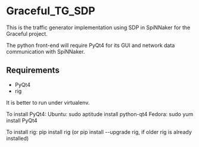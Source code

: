 # Graceful_TG_SDP
This is the traffic generator implementation using SDP in SpiNNaker for the Graceful project.

The python front-end will require PyQt4 for its GUI and network data communication with SpiNNaker.

## Requirements
- PyQt4
- rig

It is better to run under virtualenv.

To install PyQt4:
Ubuntu:
sudo aptitude install python-qt4
Fedora:
sudo yum install PyQt4

To install rig: 
pip install rig (or pip install --upgrade rig, if older rig is already installed)

